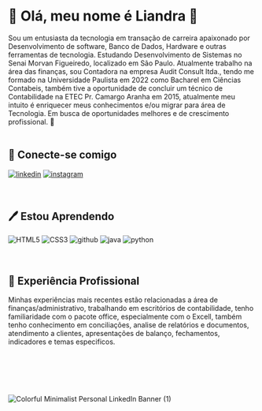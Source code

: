 
# 🌻 **Olá, meu nome é Liandra** 🌻 


Sou um entusiasta da tecnologia em transação de carreira apaixonado por Desenvolvimento de software, Banco de Dados, Hardware e outras ferramentas de tecnologia. Estudando Desenvolvimento de Sistemas no Senai Morvan Figueiredo, localizado em São Paulo. Atualmente trabalho na área das finanças, sou Contadora na empresa Audit Consult ltda., tendo me formado na Universidade Paulista em 2022 como Bacharel em Ciências Contabeis, também tive a oportunidade de concluir um técnico de Contabilidade na ETEC Pr. Camargo Aranha em 2015, atualmente meu intuito é enriquecer meus conhecimentos e/ou migrar para área de Tecnologia. Em busca de oportunidades melhores e de crescimento profissional. 👋
</br>
</br>

## 📲 **Conecte-se comigo**
[![linkedin](https://img.shields.io/badge/linkedin-0A66C2?style=for-the-badge&logo=github&&logo=linkedin&logoColor=white_button&width1000px&height=100px)](https://www.linkedin.com/in/liandra-vgomes?utm_source=share&utm_campaign=share_via&utm_content=profile&utm_medium=ios_app)
[![instagram](https://img.shields.io/badge/instagram-1DA1F2?style=for-the-badge&logo=github&logo=instagram&logoColor=white)](https://www.instagram.com/ardnailcunha?igsh=MTZsOWg2bDdyOHpvMg%3D%3D&utm_source=qr)
</br>
</br>
</br>

## 🖊️ **Estou Aprendendo**
![HTML5](https://img.shields.io/badge/HTML5-E34F26?style=for-the-badge&logo=html5&logoColor=white)
![CSS3](https://img.shields.io/badge/CSS3-1572B6?style=for-the-badge&logo=css3&logoColor=white)
![github](https://img.shields.io/badge/GitHub-000000?style=for-the-badge&logo=GitHub&logoColor=white)
![java](https://img.shields.io/badge/Java-ED8B00?style=for-the-badge&logo=openjdk&logoColor=white)
![python](https://img.shields.io/badge/python-3670A0?style=for-the-badge&logo=python&logoColor=ffdd54)
</br>
</br>
</br>

## 💼 **Experiência Profissional**

Minhas experiências mais recentes estão relacionadas a área de finanças/administrativo, trabalhando em escritórios de contabilidade, tenho familiaridade com o pacote office, especialmente com o Excell, também tenho conhecimento em conciliações, analise de relatórios e documentos, atendimento a clientes, apresentações de balanço, fechamentos, indicadores e temas especificos.
</br>
</br>
</br>
</br>
</br>
</br>

![Colorful Minimalist Personal LinkedIn Banner (1)](https://github.com/user-attachments/assets/74282997-26af-4f8d-a538-6d6c9c783093)
